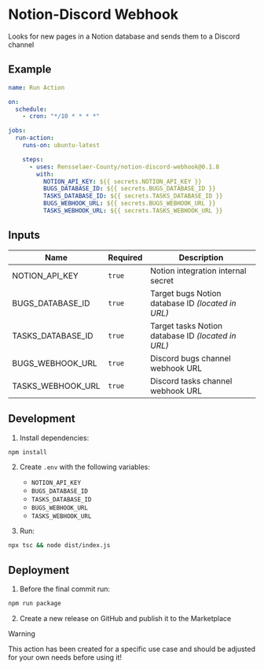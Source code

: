 # Notion-Discord Webhook

Looks for new pages in a Notion database and sends them to a Discord channel

## Example

```yml
name: Run Action

on:
  schedule:
    - cron: "*/10 * * * *"

jobs:
  run-action:
    runs-on: ubuntu-latest

    steps:
      - uses: Rensselaer-County/notion-discord-webhook@0.1.8
        with:
          NOTION_API_KEY: ${{ secrets.NOTION_API_KEY }}
          BUGS_DATABASE_ID: ${{ secrets.BUGS_DATABASE_ID }}
          TASKS_DATABASE_ID: ${{ secrets.TASKS_DATABASE_ID }}
          BUGS_WEBHOOK_URL: ${{ secrets.BUGS_WEBHOOK_URL }}
          TASKS_WEBHOOK_URL: ${{ secrets.TASKS_WEBHOOK_URL }}
```

## Inputs

| Name              | Required | Description                                        |
| ----------------- | -------- | -------------------------------------------------- |
| NOTION_API_KEY    | `true`   | Notion integration internal secret                 |
| BUGS_DATABASE_ID  | `true`   | Target bugs Notion database ID _(located in URL)_  |
| TASKS_DATABASE_ID | `true`   | Target tasks Notion database ID _(located in URL)_ |
| BUGS_WEBHOOK_URL  | `true`   | Discord bugs channel webhook URL                   |
| TASKS_WEBHOOK_URL | `true`   | Discord tasks channel webhook URL                  |

## Development

1. Install dependencies:

```bash
npm install
```

2. Create `.env` with the following variables:

   - `NOTION_API_KEY`
   - `BUGS_DATABASE_ID`
   - `TASKS_DATABASE_ID`
   - `BUGS_WEBHOOK_URL`
   - `TASKS_WEBHOOK_URL`

3. Run:

```bash
npx tsc && node dist/index.js
```

## Deployment

1. Before the final commit run:

```bash
npm run package
```

2. Create a new release on GitHub and publish it to the Marketplace

> [!WARNING]
>
> This action has been created for a specific use case and should be adjusted for your own needs before using it!
